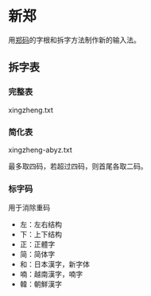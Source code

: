 # 新郑

用[郑码](https://baike.baidu.com/item/%E9%83%91%E7%A0%81/589192)的字根和拆字方法制作新的输入法。

## 拆字表

### 完整表
xingzheng.txt

### 简化表
xingzheng-abyz.txt

最多取四码，若超过四码，则首尾各取二码。

### 标字码
用于消除重码
- 左：左右结构
- 下：上下结构
- 正：正體字
- 简：简体字
- 和：日本漢字，新字体
- 喃：越南漢字，喃字
- 韓：朝鮮漢字
